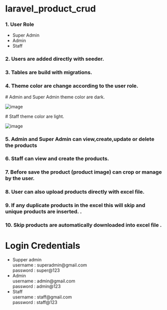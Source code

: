 # laravel_product_crud

<h3>1. User Role </h3>
<ul>
<li>Super Admin</li>
<li>Admin</li>
<li>Staff</li>
</ul>


<h3>
   2. Users are added directly with seeder.
</h3>
<h3>
   3. Tables are build with migrations.
</h3>

<h3>
   4. Theme color are change according to the user role.
</h3>
<p># Admin and Super Admin theme color are dark.</p>

![image](https://github.com/user-attachments/assets/fd5e4290-d5ba-4cfc-9d8a-f9694f983d41)
    
<p># Staff theme color are light.</p>

![image](https://github.com/user-attachments/assets/998c222d-2163-4037-9f1c-7473e37ce842)


<h3>
5. Admin and Super Admin can view,create,update or delete the products
</h3>
<h3>
6. Staff can view and create the products.
</h3>
<h3>
7. Before save the product (product image) can crop or manage by the user.
</h3>

<h3>
8. User can also upload products directly with excel file.
</h3>
<h3>
9. If any duplicate products in the excel this will skip and unique products are inserted. .
</h3>
<h3>
10. Skip products are automatically downloaded into excel file .
</h3>

<h1>Login Credentials</h1>
<ul>
<li>Supper admin <br> username : superadmin@gmail.com <br>password : super@123</li>
<li>Admin <br> username : admin@gmail.com <br>password : admin@123</li>
<li>Staff <br> username : staff@gmail.com <br>password : staff@123</li>
</ul>


